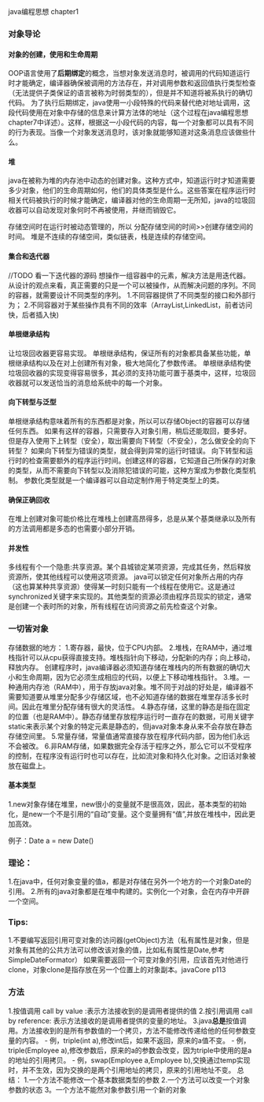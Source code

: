 java编程思想 chapter1
### 对象导论
#### 对象的创建，使用和生命周期
OOP语言使用了**后期绑定**的概念，当想对象发送消息时，被调用的代码知道运行时才能确定，编译器确保被调用的方法存在，并对调用参数和返回值执行类型检查（无法提供子类保证的语言被称为时弱类型的），但是并不知道将被系执行的确切代码。
为了执行后期绑定，java使用一小段特殊的代码来替代绝对地址调用，这段代码使用在对象中存储的信息来计算方法体的地址（这个过程在java编程思想chapter7中详述）。这样，根据这一小段代码的内容，每一个对象都可以具有不同的行为表现。当像一个对象发送消息时，该对象就能够知道对这条消息应该做些什么。
#### 堆 
java在被称为堆的内存池中动态的创建对象。这种方式中，知道运行时才知道需要多少对象，他们的生命周期如何，他们的具体类型是什么。这些答案在程序运行时相关代码被执行的时候才能确定，编译器对他的生命周期一无所知，java的垃圾回收器可以自动发现对象何时不再被使用，并继而销毁它。

存储空间时在运行时被动态管理的，所以 分配存储空间的时间>>创建存储空间的时间。
堆是不连续的存储空间，类似链表，栈是连续的存储空间。
#### 集合和迭代器
//TODO 看一下迭代器的源码
想操作一组容器中的元素，解决方法是用迭代器。
从设计的观点来看，真正需要的只是一个可以被操作，从而解决问题的序列。不同的容器，就需要设计不同类型的序列。
1.不同容器提供了不同类型的接口和外部行为；
2.不同容器对于某些操作具有不同的效率（ArrayList,LinkedList，前者访问快，后者插入快)
#### 单根继承结构
让垃圾回收器更容易实现。
单根继承结构，保证所有的对象都具备某些功能，单根继承结构以及在对上创建所有对象，极大地简化了参数传递。
单根继承结构使垃圾回收器的实现变得容易很多，其必须的支持功能可置于基类中，这样，垃圾回收器就可以发送恰当的消息给系统中的每一个对象。
#### 向下转型与泛型
单根继承结构意味着所有的东西都是对象，所以可以存储Object的容器可以存储任何东西。
如果有这样的容器，只需要存入对象引用，稍后还能取回，要多好。
但是存入使用下上转型（安全），取出需要向下转型（不安全），怎么做安全的向下转型？
如果向下转型为错误的类型，就会得到异常的运行时错误。
向下转型和运行时的检查需要额外的程序运行时间。创建这样的容器，它知道自己所保存的对象的类型，从而不需要向下转型以及消除犯错误的可能，这种方案成为参数化类型机制。
参数化类型就是一个编译器可以自动定制作用于特定类型上的类。
#### 确保正确回收
在堆上创建对象可能价格比在堆栈上创建高昂得多，总是从某个基类继承以及所有的方法调用都是多态的也需要小部分开销。
#### 并发性
多线程有个一个隐患:共享资源。某个县城锁定某项资源，完成其任务，然后释放资源所，使其他线程可以使用这项资源。
java可以锁定任何对象所占用的内存（这也算某种共享资源）使得某一时刻只能有一个线程在使用它。这是通过synchronized关键字来实现的。其他类型的资源必须由程序员现实的锁定，通常是创建一个表时所的对象，所有线程在访问资源之前先检查这个对象。
### 一切皆对象
存储数据的地方：
1.寄存器，最快，位于CPU内部。
2.堆栈，在RAM中，通过堆栈指针可以从cpu获得直接支持。堆栈指针向下移动，分配新的内存；向上移动，释放内存。
创建程序时，java编译器必须知道存储在堆栈内的所有数据的确切大小和生命周期，因为它必须生成相应的代码，以便上下移动堆栈指针。
3.堆。一种通用内存池（RAM中），用于存放java对象。堆不同于对战的好处是，编译器不需要知道要从堆里分配多少存储区域，也不必知道存储的数据在堆里存活多长时间。因此在堆里分配存储有很大的灵活性。
4.静态存储，这里的静态是指在固定的位置（也是RAM中）。静态存储里存放程序运行时一直存在的数据，可用关键字static来表示某个对象的特定元素是静态的，但java对象本身从来不会存放在静态存储空间里。
5.常量存储，常量值通常直接存放在程序代码内部，因为他们永远不会被改。
6.非RAM存储，如果数据完全存活于程序之外，那么它可以不受程序的控制，在程序没有运行时也可以存在，比如流对象和持久化对象。之旧话对象被放在磁盘上。
#### 基本类型
1.new对象存储在堆里，new很小的变量就不是很高效，因此，基本类型的初始化，是new一个不是引用的“自动”变量。这个变量拥有“值”,并放在堆栈中，因此更加高效。




例子：Date a = new Date()
### 理论：
1.在java中，任何对象变量的值a，都是对存储在另外一个地方的一个对象Date的引用。
2.所有的java对象都是在堆中构建的。实例化一个对象，会在内存中开辟一个空间。
### Tips:
1.不要编写返回引用可变对象的访问器(getObject)方法（私有属性是对象，但是对象有其他的公共方法可以修改该对象的值，比如私有属性是Date,参考SimpleDateFormator）
    如果需要返回一个可变对象的引用，应该首先对他进行clone，对象clone是指存放在另一个位置上的对象副本。javaCore p113
### 方法
1.按值调用 call by value :表示方法接收到的是调用者提供的值
2.按引用调用 call by reference: 表示方法接收的是调用者提供的变量的地址。
3.java**总是**按值调用。方法接收到的是所有参数值的一个拷贝，方法不能修改传递给他的任何参数变量的内容。
    - 例，triple(int a),修改int后，如果不返回，原来的a值不变。
    - 例，triple(Employee a),修改参数后，原来的a的参数会改变，因为triple中使用的是a的地址的引用拷贝。
    - 例，swap(Employee a,Employee b),交换通过temp实现时，并不生效，因为交换的是两个引用地址的拷贝，原来的引用地址不变。
总结：
1.一个方法不能修改一个基本数据类型的参数
2.一个方法可以改变一个对象参数的状态
3。一个方法不能然对象参数引用一个新的对象
